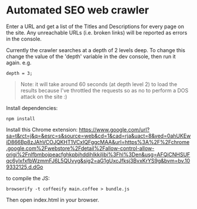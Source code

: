 # Automated SEO web crawler

Enter a URL and get a list of the Titles and Descriptions for every page on the site. Any unreachable URLs (i.e. broken links) will be reported as errors in the console.

Currently the crawler searches at a depth of 2 levels deep. To change this change the value of the 'depth' variable in the dev console, then run it again. e.g.

```
depth = 3;
``` 

> Note: it will take around 60 seconds (at depth level 2) to load the results because I've throttled the requests so as no to perform a DOS attack on the site :)


Install dependencies:

```
npm install
```

Install this Chrome extension:
https://www.google.com/url?sa=t&rct=j&q=&esrc=s&source=web&cd=1&cad=rja&uact=8&ved=0ahUKEwiD866Bp8zJAhVCOJQKHT1VCxIQFggcMAA&url=https%3A%2F%2Fchrome.google.com%2Fwebstore%2Fdetail%2Fallow-control-allow-origi%2Fnlfbmbojpeacfghkpbjhddihlkkiljbi%3Fhl%3Den&usg=AFQjCNHSUFqc6ylxfxfbWzmmFJ6L5QUvyg&sig2=aG1gUxcJfksj3BvxKrYS9g&bvm=bv.109332125,d.dGo

to compile the JS: 

```
browserify -t coffeeify main.coffee > bundle.js
```

Then open index.html in your browser.